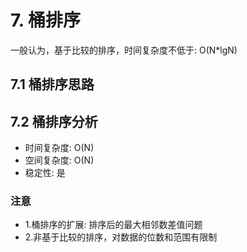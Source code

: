 # 7. 桶排序

一般认为，基于比较的排序，时间复杂度不低于: O(N*lgN)
## 7.1 桶排序思路


## 7.2 桶排序分析
* 时间复杂度: O(N)
* 空间复杂度: O(N)
* 稳定性: 是


### 注意
* 1.桶排序的扩展: 排序后的最大相邻数差值问题
* 2.非基于比较的排序，对数据的位数和范围有限制

